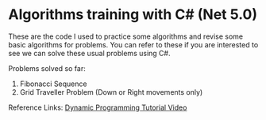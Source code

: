 # Algorithms training with C# (Net 5.0)

These are the code I used to practice some algorithms and revise some basic algorithms for problems.
You can refer to these if you are interested to see we can solve these usual problems using C#.

Problems solved so far:
1. Fibonacci Sequence
2. Grid Traveller Problem (Down or Right movements only)


Reference Links:
[Dynamic Programming Tutorial Video](https://www.youtube.com/watch?v=oBt53YbR9Kk)